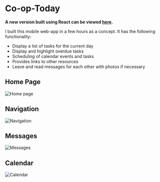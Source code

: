 # Co-op-Today

**A new version built using React can be viewed [here](https://github.com/paulio11/Co-op-Today-React).**

I built this mobile web-app in a few hours as a concept. It has the following functionality:

-   Display a list of tasks for the current day
-   Display and highlight overdue tasks
-   Scheduling of calendar events and tasks
-   Provides links to other resources
-   Leave and read messages for each other with photos if necessary

## Home Page

![Home page](https://github.com/paulio11/Co-op-Today/blob/main/documentation/images/home.png)

## Navigation

![Navigation](https://github.com/paulio11/Co-op-Today/blob/main/documentation/images/menu.png)

## Messages

![Messages](https://github.com/paulio11/Co-op-Today/blob/main/documentation/images/messages.png)

## Calendar

![Calendar](https://github.com/paulio11/Co-op-Today/blob/main/documentation/images/calendar.png)
